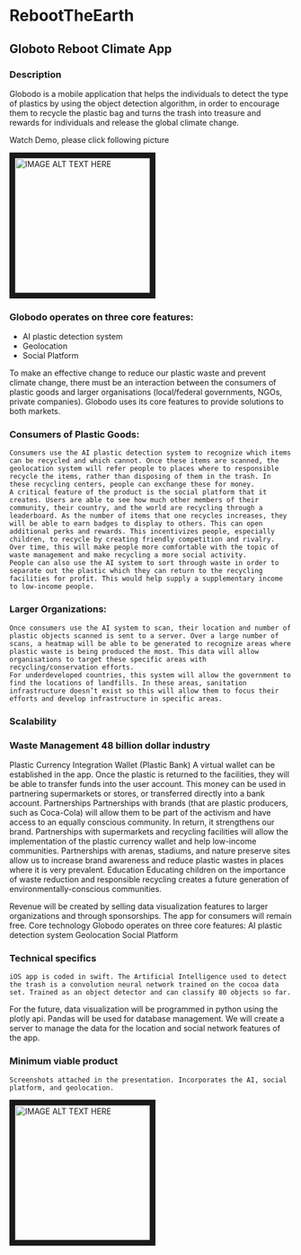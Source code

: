 # RebootTheEarth
## Globoto Reboot Climate App
### Description
Globodo is a mobile application that helps the individuals to detect the type of plastics by using 
the object detection algorithm, in order to encourage them to recycle the plastic bag and turns the 
trash into treasure and rewards for individuals and release the global climate change. 

Watch Demo, please click following picture

<a href="https://drive.google.com/file/d/1RUKIxUWy3awPK8bjLn6LPQtnaYxxPvdf/view?usp=sharing"><img src="https://scx2.b-cdn.net/gfx/news/hires/2018/recycling.jpg" 
alt="IMAGE ALT TEXT HERE" width="240" height="240" border="10" /></a>

### Globodo operates on three core features: 
* AI plastic detection system
* Geolocation
* Social Platform

To make an effective change to reduce our plastic waste and prevent climate change, there must be an interaction between the consumers of plastic goods and larger organisations (local/federal governments, NGOs, private companies). Globodo uses its core features to provide solutions to both markets.

### Consumers of Plastic Goods:
	Consumers use the AI plastic detection system to recognize which items can be recycled and which cannot. Once these items are scanned, the geolocation system will refer people to places where to responsible recycle the items, rather than disposing of them in the trash. In these recycling centers, people can exchange these for money. 
	A critical feature of the product is the social platform that it creates. Users are able to see how much other members of their community, their country, and the world are recycling through a leaderboard. As the number of items that one recycles increases, they will be able to earn badges to display to others. This can open additional perks and rewards. This incentivizes people, especially children, to recycle by creating friendly competition and rivalry. Over time, this will make people more comfortable with the topic of waste management and make recycling a more social activity.
	People can also use the AI system to sort through waste in order to separate out the plastic which they can return to the recycling facilities for profit. This would help supply a supplementary income to low-income people. 

### Larger Organizations:
	Once consumers use the AI system to scan, their location and number of plastic objects scanned is sent to a server. Over a large number of scans, a heatmap will be able to be generated to recognize areas where plastic waste is being produced the most. This data will allow organisations to target these specific areas with recycling/conservation efforts. 
	For underdeveloped countries, this system will allow the government to find the locations of landfills. In these areas, sanitation infrastructure doesn’t exist so this will allow them to focus their efforts and develop infrastructure in specific areas.

### Scalability

### Waste Management 48 billion dollar industry 

Plastic Currency Integration Wallet (Plastic Bank)
A virtual wallet can be established in the app. Once the plastic is returned to the facilities, they will be able to transfer funds into the user account. This money can be used in partnering supermarkets or stores, or transferred directly into a bank account.
Partnerships
Partnerships with brands (that are plastic producers, such as Coca-Cola) will allow them to be part of the activism and have access to an equally conscious community. In return, it strengthens our brand.
Partnerships with supermarkets and recycling facilities will allow the implementation of the plastic currency wallet and help low-income communities. 
Partnerships with arenas, stadiums, and nature preserve sites allow us to increase brand awareness and reduce plastic wastes in places where it is very prevalent.
Education
Educating children on the importance of waste reduction and responsible recycling creates a future generation of environmentally-conscious communities.

Revenue will be created by selling data visualization features to larger organizations and through sponsorships. The app for consumers will remain free.
Core technology
Globodo operates on three core features: 
AI plastic detection system
Geolocation
Social Platform

### Technical specifics
	iOS app is coded in swift. The Artificial Intelligence used to detect the trash is a convolution neural network trained on the cocoa data set. Trained as an object detector and can classify 80 objects so far.

   For the future, data visualization will be programmed in python using the plotly api. Pandas will be used for database management. We will create a server to manage the data for the location and social network features of the app.

### Minimum viable product 
	Screenshots attached in the presentation. Incorporates the AI, social platform, and geolocation.
	
	
<a href="https://drive.google.com/file/d/1RUKIxUWy3awPK8bjLn6LPQtnaYxxPvdf/view?usp=sharing"><img src="https://drive.google.com/drive/u/0/folders/14k8iEDVKR0MYioITHBqGY-neJSL0IOV3" 
alt="IMAGE ALT TEXT HERE" width="240" height="240" border="10" /></a>


